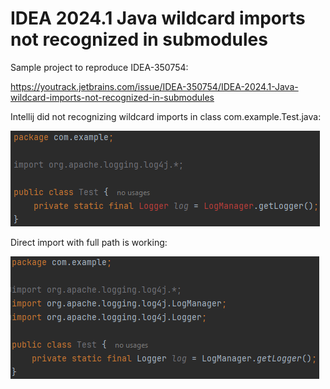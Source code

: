# IDEA 2024.1 Java wildcard imports not recognized in submodules
Sample project to reproduce IDEA-350754:

https://youtrack.jetbrains.com/issue/IDEA-350754/IDEA-2024.1-Java-wildcard-imports-not-recognized-in-submodules

Intellij did not recognizing wildcard imports in class com.example.Test.java:

![screenshot1.png](screenshot1.png)

Direct import with full path is working:

![screenshot2.png](screenshot2.png)